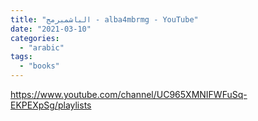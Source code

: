 ```yaml
---
title: "الباشمبرمج - alba4mbrmg - YouTube"
date: "2021-03-10"
categories: 
  - "arabic"
tags: 
  - "books"
---
```


https://www.youtube.com/channel/UC965XMNIFWFuSq-EKPEXpSg/playlists
